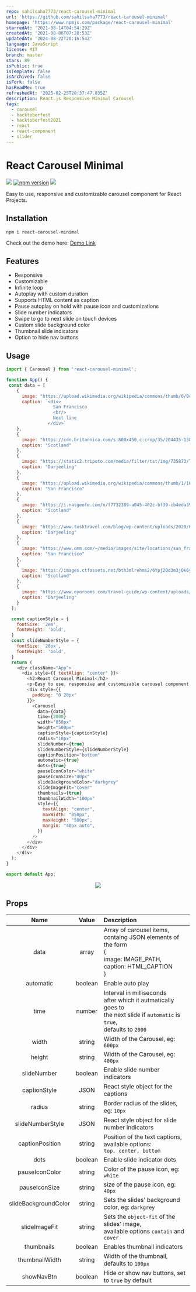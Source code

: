 ```yaml
---
repo: sahilsaha7773/react-carousel-minimal
url: 'https://github.com/sahilsaha7773/react-carousel-minimal'
homepage: 'https://www.npmjs.com/package/react-carousel-minimal'
starredAt: '2021-08-14T04:54:29Z'
createdAt: '2021-08-06T07:28:53Z'
updatedAt: '2024-08-22T20:16:54Z'
language: JavaScript
license: MIT
branch: master
stars: 89
isPublic: true
isTemplate: false
isArchived: false
isFork: false
hasReadMe: true
refreshedAt: '2025-02-25T20:37:47.835Z'
description: React.js Responsive Minimal Carousel
tags:
  - carousel
  - hacktoberfest
  - hacktoberfest2021
  - react
  - react-component
  - slider
---
```


# React Carousel Minimal
<p>
 <a href="https://www.travis-ci.com/sahilsaha7773/react-carousel-minimal"><img src="https://travis-ci.com/sahilsaha7773/react-carousel-minimal.svg?branch=master"/></a>
  <a href="https://badge.fury.io/js/react-carousel-minimal"><img src="https://badge.fury.io/js/react-carousel-minimal.svg" alt="npm version" /></a>
 <img src="https://img.shields.io/npm/dw/react-carousel-minimal"/>
</p>
Easy to use, responsive and customizable carousel component for React Projects.

## Installation
`npm i react-carousel-minimal`

Check out the demo here: 
[Demo Link](http://sahilsaha.me/react-carousel-minimal-demo/)

## Features
  - Responsive
  - Customizable
  - Infinite loop
  - Autoplay with custom duration
  - Supports HTML content as caption
  - Pause autoplay on hold with pause icon and customizations
  - Slide number indicators
  - Swipe to go to next slide on touch devices
  - Custom slide background color
  - Thumbnail slide indicators
  - Option to hide nav buttons

## Usage

```js
import { Carousel } from 'react-carousel-minimal';

function App() {
 const data = [
    {
      image: "https://upload.wikimedia.org/wikipedia/commons/thumb/0/0c/GoldenGateBridge-001.jpg/1200px-GoldenGateBridge-001.jpg",
      caption: `<div>
                  San Francisco
                  <br/>
                  Next line
                </div>`
    },
    {
      image: "https://cdn.britannica.com/s:800x450,c:crop/35/204435-138-2F2B745A/Time-lapse-hyper-lapse-Isle-Skye-Scotland.jpg",
      caption: "Scotland"
    },
    {
      image: "https://static2.tripoto.com/media/filter/tst/img/735873/TripDocument/1537686560_1537686557954.jpg",
      caption: "Darjeeling"
    },
    {
      image: "https://upload.wikimedia.org/wikipedia/commons/thumb/1/16/Palace_of_Fine_Arts_%2816794p%29.jpg/1200px-Palace_of_Fine_Arts_%2816794p%29.jpg",
      caption: "San Francisco"
    },
    {
      image: "https://i.natgeofe.com/n/f7732389-a045-402c-bf39-cb4eda39e786/scotland_travel_4x3.jpg",
      caption: "Scotland"
    },
    {
      image: "https://www.tusktravel.com/blog/wp-content/uploads/2020/07/Best-Time-to-Visit-Darjeeling-for-Honeymoon.jpg",
      caption: "Darjeeling"
    },
    {
      image: "https://www.omm.com/~/media/images/site/locations/san_francisco_780x520px.ashx",
      caption: "San Francisco"
    },
    {
      image: "https://images.ctfassets.net/bth3mlrehms2/6Ypj2Qd3m3jQk6ygmpsNAM/61d2f8cb9f939beed918971b9bc59bcd/Scotland.jpg?w=750&h=422&fl=progressive&q=50&fm=jpg",
      caption: "Scotland"
    },
    {
      image: "https://www.oyorooms.com/travel-guide/wp-content/uploads/2019/02/summer-7.jpg",
      caption: "Darjeeling"
    }
  ];

  const captionStyle = {
    fontSize: '2em',
    fontWeight: 'bold',
  }
  const slideNumberStyle = {
    fontSize: '20px',
    fontWeight: 'bold',
  }
  return (
    <div className="App">
      <div style={{ textAlign: "center" }}>
        <h2>React Carousel Minimal</h2>
        <p>Easy to use, responsive and customizable carousel component for React Projects.</p>
        <div style={{
          padding: "0 20px"
        }}>
          <Carousel
            data={data}
            time={2000}
            width="850px"
            height="500px"
            captionStyle={captionStyle}
            radius="10px"
            slideNumber={true}
            slideNumberStyle={slideNumberStyle}
            captionPosition="bottom"
            automatic={true}
            dots={true}
            pauseIconColor="white"
            pauseIconSize="40px"
            slideBackgroundColor="darkgrey"
            slideImageFit="cover"
            thumbnails={true}
            thumbnailWidth="100px"
            style={{
              textAlign: "center",
              maxWidth: "850px",
              maxHeight: "500px",
              margin: "40px auto",
            }}
          />
        </div>
      </div>
    </div>
  );
}

export default App;

```
<div align="center">
  <img src="https://user-images.githubusercontent.com/35343652/128626830-f2920f94-8ca0-4f10-badc-5ba6bbae5a72.png"/>
</div>


## Props
|     Name       |           Value            |    Description |
|:--------------:|:--------------------------:|:---------------|
|   data         |           array            | Array of carousel items, <br/> containg JSON elements of the form <br/>{<br/>  image: IMAGE_PATH,<br/> caption: HTML_CAPTION<br/> }|
|   automatic    |           boolean          | Enable auto play |
|   time         |           number           | Interval in milliseconds <br/> after which it autmatically goes to <br/> the next slide if `automatic` is `true`,<br/> defaults to `2000`|
| width          |           string           | Width of the Carousel, eg: `600px` |
| height          |           string           | Width of the Carousel, eg: `400px` |
| slideNumber    |       boolean              | Enable slide number indicators    |
| captionStyle   |       JSON                  | React style object for the captions |
| radius         |      string                | Border radius of the slides, eg: `10px` |
| slideNumberStyle |    JSON                 | React style object for slide number indicators |
| captionPosition |     string               | Position of the text captions, available options:<br/> `top, center, bottom`|
| dots            | boolean                  | Enable slide indicator dots |
| pauseIconColor  | string                   | Color of the pause icon, eg: `white`|
| pauseIconSize   | string                   | size of the pause icon, eg: `40px`|
| slideBackgroundColor | string              | Sets the slides' background color, eg: `darkgrey`|
| slideImageFit        | string              | Sets the `object-fit` of the slides' image,<br/>available options `contain` and `cover`|
| thumbnails          | boolean              | Enables thumbnail indicators |
| thumbnailWidth      | string               | Width of the thumbnail, defaults to `100px`|
| showNavBtn          | boolean              | Hide or show nav buttons, set to `true` by default |
 
